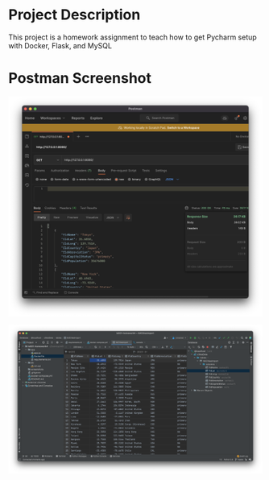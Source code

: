 # Project Description
This project is a homework assignment to teach how to get Pycharm setup with Docker, Flask, and MySQL

# Postman Screenshot
![postman request output](https://raw.githubusercontent.com/kp268/is601-homework4/master/screenshots/1.png)

![postman request output](https://raw.githubusercontent.com/kp268/is601-homework4/master/screenshots/2.png)
